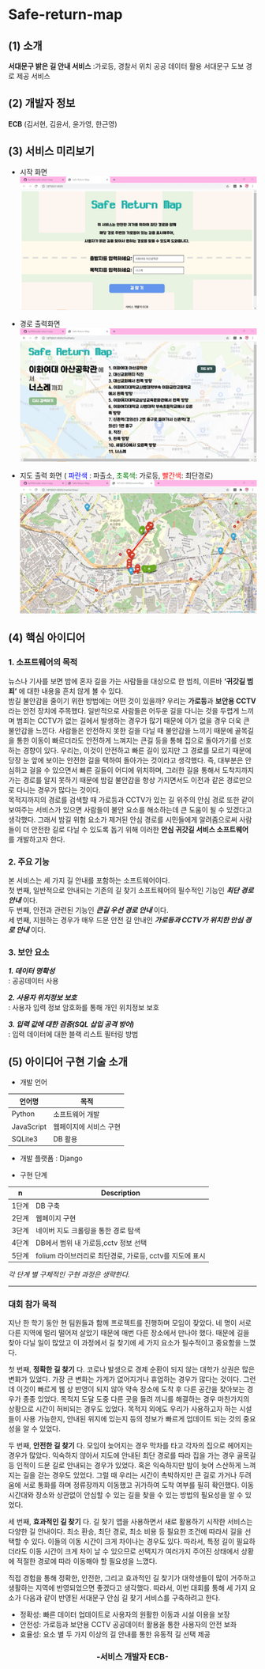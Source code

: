 # Safe-return-map

## (1) 소개
**서대문구 밝은 길 안내 서비스**
:가로등, 경찰서 위치 공공 데이터 활용 서대문구 도보 경로 제공 서비스


## (2) 개발자 정보
**ECB** (김서현, 김윤서, 윤가영, 한근영)


## (3) 서비스 미리보기

- 시작 화면
  ![start](./image/startPage.jpg)

- 경로 출력화면
  ![result](./image/resultPage.jpg)

- 지도 출력 화면 ( <span style="color:blue">파란색</span> : 파출소</span>, <span style="color:green">초록색</span>: 가로등, <span style="color:red">빨간색</span>: 최단경로)
  ![map](./image/resultMap.jpg)



## (4) 핵심 아이디어

### 1. 소프트웨어의 목적
뉴스나 기사를 보면 밤에 혼자 길을 가는 사람들을 대상으로 한 범죄, 이른바 **‘귀갓길 범죄’** 에 대한 내용을 흔치 않게 볼 수 있다.   
밤길 불안감을 줄이기 위한 방법에는 어떤 것이 있을까? 우리는 **가로등**과 **보안용 CCTV**라는 안전 장치에 주목했다. 일반적으로 사람들은 어두운 길을 다니는 것을 두렵게 느끼며 범죄는 CCTV가 없는 길에서 발생하는 경우가 많기 때문에 이가 없을 경우 더욱 큰 불안감을 느낀다. 사람들은 안전하지 못한 길을 다닐 때 불안감을 느끼기 때문에 골목길을 통한 이동이 빠르더라도 안전하게 느껴지는 큰길 등을 통해 집으로 돌아가기를 선호하는 경향이 있다. 우리는, 이것이 안전하고 빠른 길이 있지만 그 경로를 모르기 때문에 당장 눈 앞에 보이는 안전한 길을 택하여 돌아가는 것이라고 생각했다. 즉, 대부분은 안심하고 걸을 수 있으면서 빠른 길들이 어디에 위치하며, 그러한 길을 통해서 도착지까지 가는 경로를 알지 못하기 때문에 밤길 불안감을 항상 가지면서도 이전과 같은 경로만으로 다니는 경우가 많다는 것이다.   
목적지까지의 경로를 검색할 때 가로등과 CCTV가 있는 길 위주의 안심 경로 또한 같이 보여주는 서비스가 있으면 사람들이 불안 요소를 해소하는데 큰 도움이 될 수 있겠다고 생각했다. 그래서 밤길 위험 요소가 제거된 안심 경로를 시민들에게 알려줌으로써 사람들이 더 안전한 길로 다닐 수 있도록 돕기 위해 이러한 **안심 귀갓길 서비스 소프트웨어** 를 개발하고자 한다.   

### 2. 주요 기능
본 서비스는 세 가지 길 안내를 포함하는 소프트웨어이다.   
첫 번째, 일반적으로 안내되는 기존의 길 찾기 소프트웨어의 필수적인 기능인 ***최단 경로 안내*** 이다.   
두 번째, 안전과 관련된 기능인 ***큰길 우선 경로 안내*** 이다.   
세 번째, 지원하는 경우가 매우 드문 안전 길 안내인 ***가로등과 CCTV가 위치한 안심 경로 안내*** 이다.   

### 3. 보안 요소

***1. 데이터 명확성***   
: 공공데이터 사용

***2. 사용자 위치정보 보호***   
: 사용자 입력 정보 암호화를 통해 개인 위치정보 보호

***3. 입력 값에 대한 검증(SQL 삽입 공격 방어)***   
: 입력 데이터에 대한 블랙 리스트 필터링 방법



## (5) 아이디어 구현 기술 소개

- 개발 언어

언어명 | 목적   
--- | ---   
Python | 소프트웨어 개발   
JavaScript | 웹페이지에 서비스 구현   
SQLite3 | DB 활용   

- 개발 플랫폼 : Django

- 구현 단계   

n | Description  
--- | ---   
1단계 | DB 구축   
2단계 | 웹페이지 구현   
3단계 | 네이버 지도 크롤링을 통한 경로 탐색   
4단계 | DB에서 범위 내 가로등,cctv 정보 선택   
5단계 | folium 라이브러리로 최단경로, 가로등, cctv를 지도에 표시   

*각 단계 별 구체적인 구현 과정은 생략한다.*

------------------

### 대회 참가 목적

지난 한 학기 동안 현 팀원들과 함께 프로젝트를 진행하며 모임이 잦았다. 네 명이 서로 다른 지역에 멀리 떨어져 살았기 때문에 매번 다른 장소에서 만나야 했다. 때문에 길을 찾아 다닐 일이 많았고 이 과정에서 길 찾기에 세 가지 요소가 필수적이고 중요함을 느꼈다.

첫 번째, **정확한 길 찾기** 다. 코로나 발생으로 경제 순환이 되지 않는 대학가 상권은 많은 변화가 있었다. 가장 큰 변화는 가게가 없어지거나 휴업하는 경우가 많다는 것이다. 그런데 이것이 빠르게 웹 상 반영이 되지 않아 약속 장소에 도착 후 다른 공간을 찾아보는 경우가 종종 있었다. 목적지 도달 도중 다른 곳을 들려 끼니를 해결하는 경우 마찬가지의 상황으로 시간이 허비되는 경우도 있었다. 목적지 외에도 우리가 사용하고자 하는 시설들이 사용 가능한지, 안내된 위지에 있는지 등의 정보가 빠르게 업데이트 되는 것의 중요성을 알 수 있었다.

두 번째, **안전한 길 찾기** 다. 모임이 늦어지는 경우 막차를 타고 각자의 집으로 헤어지는 경우가 많았다. 익숙하지 않아서 지도에 안내된 최단 경로를 따라 집을 가는 경우 골목길 등 인적이 드문 길로 안내되는 경우가 있었다. 혹은 익숙하지만 밤이 늦어 스산하게 느껴지는 길을 걷는 경우도 있었다. 그럴 때 우리는 시간이 촉박하지만 큰 길로 가거나 두려움에 서로 통화를 하며 정류장까지 이동했고 귀가하여 도착 여부를 필히 확인했다. 이동 시간대와 장소와 상관없이 안심할 수 있는 길을 찾을 수 있는 방법의 필요성을 알 수 있었다.

세 번째, **효과적인 길 찾기** 다. 길 찾기 앱을 사용하면서 새로 활용하기 시작한 서비스는 다양한 길 안내이다. 최소 환승, 최단 경로, 최소 비용 등 필요한 조건에 따라서 길을 선택할 수 있다. 이들의 이동 시간이 크게 차이나는 경우도 있다. 따라서, 특정 길이 필요하더라도 이동 시간이 크게 차이 날 수 있으므로 선택지가 여러가지 주어진 상태에서 상황에 적절한 경로에 따라 이동해야 할 필요성을 느꼈다.

직접 경험을 통해 정확한, 안전한, 그리고 효과적인 길 찾기가 대학생들이 많이 거주하고 생활하는 지역에 반영되었으면 좋겠다고 생각했다. 따라서, 이번 대회를 통해 세 가지 요소가 다음과 같이 반영된 서대문구 안심 길 찾기 서비스를 구축하려고 한다.

- 정확성: 빠른 데이터 업데이트로 사용자의 원활한 이동과 시설 이용을 보장
- 안전성: 가로등과 보안용 CCTV 공공데이터 활용을 통한 사용자의 안전 보좌
- 효율성: 요소 별 두 가지 이상의 길 안내를 통한 유동적 길 선택 제공

### <center> -서비스 개발자 ECB-</center>
